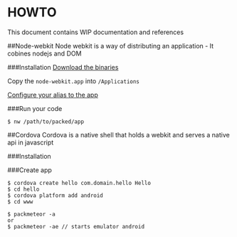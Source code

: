 HOWTO
=====

This document contains WIP documentation and references

##Node-webkit
Node webkit is a way of distributing an application - It cobines nodejs and DOM


###Installation
[Download the binaries](https://github.com/rogerwang/node-webkit#downloads)

Copy the `node-webkit.app` into `/Applications`

[Configure your alias to the app](https://github.com/rogerwang/node-webkit/wiki/How-to-run-apps#mac-os-x)

###Run your code
```
$ nw /path/to/packed/app
```

##Cordova
Cordova is a native shell that holds a webkit and serves a native api in javascript

###Installation

###Create app
```
$ cordova create hello com.domain.hello Hello
$ cd hello
$ cordova platform add android
$ cd www

$ packmeteor -a
or
$ packmeteor -ae // starts emulator android
``` 
